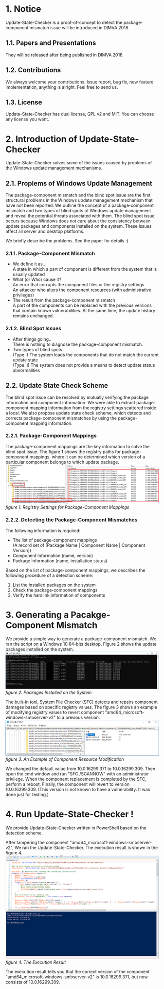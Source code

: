 # 1. Notice
Update-State-Checker is a proof-of-concept to detect the package-component mismatch issue will be introduced in DIMVA 2018.

## 1.1. Papers and Presentations
They will be released after being published in DIMVA 2018.

## 1.2. Contributions
We always welcome your contributions. Issue report, bug fix, new feature implementation, anything is alright. Feel free to send us. 

## 1.3. License
Update-State-Checker has dual license, GPL v2 and MIT. You can choose any license you want.

# 2. Introduction of Update-State-Checker
Update-State-Checker solves some of the issues caused by problems of the Windows update management mechanisms.

## 2.1. Proplems of Windows Update Management
The package-component mismatch and the blind spot issue are the first structural problems in the Windows update management mechanism that have not been reported. We outline the concept of a package-component mismatch and two types of blind spots of Windows update management and reveal the potential threats associated with them. The blind spot issue occurs because Windows does not care about the consistency between update packages and components installed on the system. These issues affect all server and desktop platforms.  
  
We briefly describe the problems. See the paper for details :)
### 2.1.1. Package-Component Mismatch
- We define it as..  
A state in which a part of component is different from the system that is usually updated
- What (or Who) cause it?  
An error that corrupts the component files or the registry settings  
An attacker who alters the component resources (with administrative privileges)  
- The result from the package-component mismatch  
A part of the components can be replaced with the previous versions that contain known vulnerabilities. At the same time, the update history remains unchanged.  

### 2.1.2. Blind Spot Issues
- After things going..  
There is nothing to diagnose the package-component mismatch.  
- Two types of blind spots  
(Type Ⅰ) The system loads the components that do not match the current update state  
(Type Ⅱ) The system does not provide a means to detect update status abnormalities
 
 ## 2.2. Update State Check Scheme
The blind spot issue can be resolved by mutually verifying the package information and component information. We were able to extract package-component mapping information from the registry settings scattered inside a local.
We also propose update state check scheme, which detects and corrects package-component mismatches by using the package-component mapping information.

### 2.2.1. Package-Component Mappings
The package-component mappings are the key information to solve the blind spot issue. The figure 1 shows the registry paths for package-component mappings, where it can be determined which version of a particular component belongs to which update package.  
![ComponentDetect](Images/ComponentDetect.png "mapping")
<em>figure 1. Registry Settings for Package-Component Mappings</em> 

### 2.2.2. Detecting the Package-Component Mismatches
The following information is required:
- The list of package-component mappings  
  (A record set of [Package Name | Component Name | Component Version])
- Component Information (name, version)
- Package Information (name, installation status)
  
Based on the list of package-component mappings, we describes the following procedure of a detection scheme:   
1. List the installed packages on the system  
2. Check the package-component mappings  
3. Verify the hardlink information of components  
  
# 3. Generating a Pacakge-Component Mismatch
We provide a simple way to generate a package-component mismatch. We ran the script on a Windows 10 64-bits desktop. Figure 2 shows the update packages installed on the system.  
![systeminfo](Images/systeminfo.png "systeminfo")
<em>figure 2. Packages Installed on the System </em>  
  
The built-in tool, System File Checker (SFC) detects and repairs component damages based on specific registry values. The figure 3 shows an example of modifying registry values to revert component "amd64_microsoft-windows-smbserver-v2" to a previous version.
![modification](Images/modification.png "modification")
<em>figure 3. An Example of Component Resource Modification</em>  
  
We changed the default value from 10.0.16299.371 to 10.0.16299.309. Then open the cmd window and run "SFC /SCANNOW" with an administrator privilege. When the component replacement is completed by the SFC, perform a reboot. Finally, the component will revert to version 10.0.16299.309. (This version is not known to have a vulnerability. It was done just for testing.)

# 4. Run Update-State-Checker !
We provide Update-State-Checker written in PowerShell based on the detection scheme.

After tampering the component "amd64_microsoft-windows-smbserver-v2", We ran the Update-State-Checker. The execution result is shown in the figure 4.  
![The Execution Result](Images/detection.png "detection")
<em>figure 4. The Execution Result</em>  
  
The execution result tells you that the correct version of the component "amd64_microsoft-windows-smbserver-v2" is 10.0.16299.371, but now consists of 10.0.16299.309.
